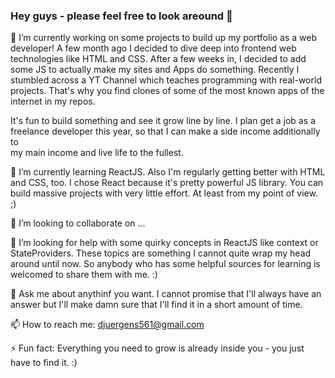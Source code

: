 ### Hey guys - please feel free to look areound 👋


🔭 I’m currently working on some projects to build up my portfolio as a web developer! 
   A few month ago I decided to dive deep into frontend web technologies like HTML and CSS. After a few weeks in, I decided to add
   some JS to actually make my sites and Apps do something. Recently I stumbled across a YT Channel which teaches programming with real-world projects.
   That's why you find clones of some of the most known apps of the internet in my repos. 
   
   It's fun to build something and see it grow line by line. I plan get a job as a freelance developer this year, so that I can make a side income additionally to  
   my main income and live life to the fullest. 

🌱 I’m currently learning ReactJS. Also I'm regularly getting better with HTML and CSS, too. I chose React because it's pretty powerful JS library. You can build      massive projects with very little effort. At least from my point of view. ;) 

👯 I’m looking to collaborate on ...

🤔 I’m looking for help with some quirky concepts in ReactJS like context or StateProviders. These topics are something I cannot quite wrap my head around until        now. So anybody who has some helpful sources for learning is welcomed to share them with me. :) 

💬 Ask me about anythinf you want. I cannot promise that I'll always have an answer but I'll make damn sure that I'll find it in a short amount of time. 

📫 How to reach me: djuergens561@gmail.com

⚡ Fun fact: Everything you need to grow is already inside you - you just have to find it. :)
